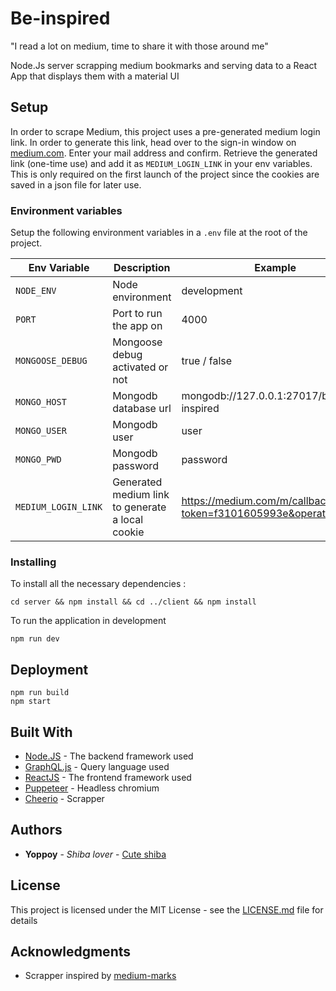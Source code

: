 # Be-inspired
"I read a lot on medium, time to share it with those around me"

Node.Js server scrapping medium bookmarks and serving data to a React App that displays them with a material UI

## Setup
In order to scrape Medium, this project uses a pre-generated medium login link. In order to generate this link, head over to the sign-in window on [medium.com](medium.com). Enter your mail address and confirm. Retrieve the generated link (one-time use) and add it as `MEDIUM_LOGIN_LINK` in your env variables. This is only required on the first launch of the project since the cookies are saved in a json file for later use. 
### Environment variables
Setup the following environment variables in a `.env` file at the root of the project.

| Env Variable | Description | Example |
|--------------|-------------|---------|
| `NODE_ENV` | Node environment | development |
| `PORT` | Port to run the app on | 4000 |
| `MONGOOSE_DEBUG` | Mongoose debug activated or not | true / false |
| `MONGO_HOST` | Mongodb database url | mongodb://127.0.0.1:27017/be-inspired |
| `MONGO_USER` | Mongodb user | user |
| `MONGO_PWD` | Mongodb password | password |
| `MEDIUM_LOGIN_LINK` | Generated medium link to generate a local cookie | https://medium.com/m/callback/email?token=f3101605993e&operation=login |

### Installing
To install all the necessary dependencies :
```
cd server && npm install && cd ../client && npm install
```
To run the application in development
```
npm run dev
```

## Deployment
```
npm run build
npm start
```

## Built With

* [Node.JS](https://nodejs.org) - The backend framework used
* [GraphQL.js](https://graphql.org) - Query language used
* [ReactJS](https://reactjs.org) - The frontend framework used
* [Puppeteer](https://github.com/GoogleChrome/puppeteer) - Headless chromium
* [Cheerio](https://cheerio.js.org/) - Scrapper

## Authors

* **Yoppoy** - *Shiba lover* - [Cute shiba](https://www.instagram.com/marutaro/)

## License

This project is licensed under the MIT License - see the [LICENSE.md](LICENSE.md) file for details

## Acknowledgments

* Scrapper inspired by [medium-marks](https://github.com/georgem3/medium-marks)

